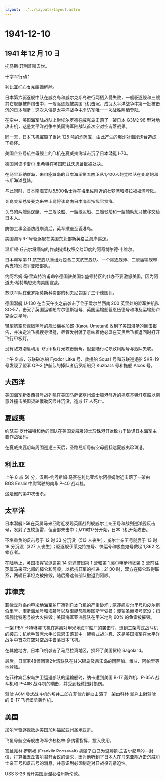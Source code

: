 ```yaml
---
layout: ../../layouts/Layout.astro
---
```


# 1941-12-10

## 1941 年 12 月 10 日

托马斯·菲利普斯去世。

十字军行动：

利比亚托布鲁克围困解除。

日本第六驱逐舰中队在威克岛和威尔克斯岛进行两栖入侵失败，一艘驱逐舰和三艘其它舰艇被岸炮击中，一艘驱逐舰被美国飞机击沉，成为太平洋战争中第一批被击沉的日本舰艇；这次入侵是太平洋战争中岸防军唯一一次战胜两栖登陆。

在空中，美国海军陆战队上尉埃尔罗德在威克岛击落了一架日本 G3M2 96
型对地攻击机，这是太平洋战争中美国海军陆战队首次空对空击落战果。

同一天，日本飞机摧毁了重达 125
吨的炸药库，由此产生的爆炸对海岸炮台造成了损坏。

美国企业号航空母舰上的飞机在夏威夷海域击沉了日本潜艇 I-70。

德国间谍卡雷尔·里希特在英国旺兹沃思监狱被处决。

在马里亚纳群岛，来自塞班岛的日本海军第五防卫队1,400人的登陆队在关岛的邓卡斯海滩登陆。

与此同时，日本南海支队5,500名士兵在梅里佐附近的杜梦湾和塔拉福福湾登陆。

关岛美军总督麦克米林上尉将该岛向日本海军指挥官投降。

关岛的两艘巡逻艇、十三艘驳船、一艘挖泥船、三艘驳船和一艘辅助船只被移交给日本人。

防御工事金酒防线崩溃后，英军撤退至香港岛。

美国海军R-1号驱逐舰在美国东北部新英格兰海岸巡逻。

温斯顿·丘吉尔将缅甸的作战指挥权移交给印度的阿奇博尔德·韦维尔。

日本海军第 11
航空舰队重组为包含三支航空舰队、一个驱逐舰师、三艘运输舰和两支特别海军登陆部队。

约阿希姆·冯·里宾特洛甫命令德国驻美国华盛顿特区的代办不要激怒美国，因为阿道夫·希特勒想先向美国宣战。

苏联军队在俄罗斯莫斯科南部的利夫尼包围了三个德国师。

德国潜艇 U-130 在当天午夜之前袭击了位于爱尔兰西南 200 英里处的盟军护航队
SC-57，击沉了英国运输船库尔德斯坦号、英国运输船基恩伍德号和埃及运输船卢克索之星号。

轻型航空母舰凤翔号的舰长梅谷加郎 (Karou Umetani)
收到了美国潜艇的目击报告，并决定派飞机搜寻潜艇，尽管发射晚了意味着他必须在天黑后飞机返回时打开飞行甲板灯。

没有敌方潜艇利用飞行甲板灯光攻击航母，但登陆行动导致凤翔号与舰队失联。

上午 9 点，苏联破冰船 Fyodor Litke 号、救援船 Squall 号和苏联巡逻船
SKR-19 号发现了盟军 QP-3 护航队的掉队者俄罗斯船只 Kuzbass 号和拖船 Arcos
号。

## 大西洋

美国海军新墨西哥号战列舰在美国马萨诸塞州波士顿港附近的楠塔基特灯塔船以南意外撞击美国货轮俄勒冈号并沉没，造成
17 人死亡。

## 夏威夷

约瑟夫·罗什福特和他的团队在美国夏威夷领土珍珠港开始致力于破译日本海军主要作战密码。

在夏威夷瓦胡岛周围巡逻三天后，圣路易斯号航空母舰抵达夏威夷珍珠港。

## 利比亚

上午 8 点 50 分，汉斯-约阿希姆·马赛在利比亚埃尔阿德姆附近击落了一架由
BGS Enslin 中尉驾驶的南非 P-40 战斗机。

这是他的第31次击杀。

## 太平洋

日本潜艇I-58在英属马来亚附近发现英国战列舰威尔士亲王号和战列巡洋舰反击号，发射了五枚鱼雷，但全部未击中；从11时17分开始，日本飞机开始攻击。

不堪重负的反击号于 12 时 33 分沉没（513 人丧生），威尔士亲王号随后于 13
时 18 分沉没（327 人丧生）；驱逐舰伊莱克特拉号、快运号和吸血鬼号救起
1,862 名幸存者。

在陆地上，英国指挥官派遣第 14 旁遮普团第 1 营和第 1 廓尔喀步枪团第 2
营前往英属马来亚北部的樟仑和阿顺，以抵抗日军的推进；21:00
时，双方在樟仑取得联系，两辆日军坦克被摧毁，随后旁遮普部队撤退到阿顺。

## 菲律宾

菲律宾群岛的甲米地海军船厂遭到日本飞机的严重破坏；驱逐舰皮尔里号和皮尔斯伯里号、潜艇海龙号和海狮号以及潜艇母舰奥图斯号受损；渡轮圣丽塔号沉没；扫雷舰比特恩号被大火摧毁；美国海军亚洲舰队在甲米地约
60% 的鱼雷被摧毁。

一架 PBY
卡特琳娜飞机在逃离对甲米地海军船厂的袭击时，遭到三架零式战斗机的袭击；机枪手首席水手长佩恩击落其中一架零式战斗机，这是美国海军在太平洋战争中首次在空对空战中击落日本飞机。

在其他地方，日本飞机袭击了马尼拉湾地区，损坏了美国货轮 Sagoland。

最后，日军第48师团第2台湾联队在甘米银岛及吕宋岛的冈萨加、维甘、阿帕里等地登陆。

在菲律宾吕宋岛护卫运送部队的运输船时，纳卡遭到美国 B-17 轰炸机、P-35A
战斗机和 P-40B 战斗机的袭击，并受到轻微扫射损伤。

驾驶 A6M 零式战斗机的坂井三郎在菲律宾群岛击落了一架由科林·凯利上尉驾驶的
B-17 飞行堡垒轰炸机。

## 美国

加尔号驱逐舰抵达美国加利福尼亚州圣地亚哥。

飞鱼号航空母舰由海军少校格林·多纳霍指挥，投入使用。

富兰克林·罗斯福 (Franklin Roosevelt)
撕毁了自己为温斯顿·丘吉尔起草的一封信，打算推迟丘吉尔召开会议的请求，因为他听到了日本人在马来亚附近击沉威尔士亲王号和反击号的消息，并意识到必须制定对日战役的紧迫性。

USS S-26 离开美国康涅狄格州新伦敦。